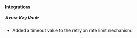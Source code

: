 
#### Integrations

##### Azure Key Vault

- Added a timeout value to the retry on rate limit mechanism.